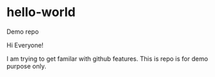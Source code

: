 # hello-world
Demo repo

Hi Everyone!

I am trying to get familar with github features. This is repo is for demo purpose only.
